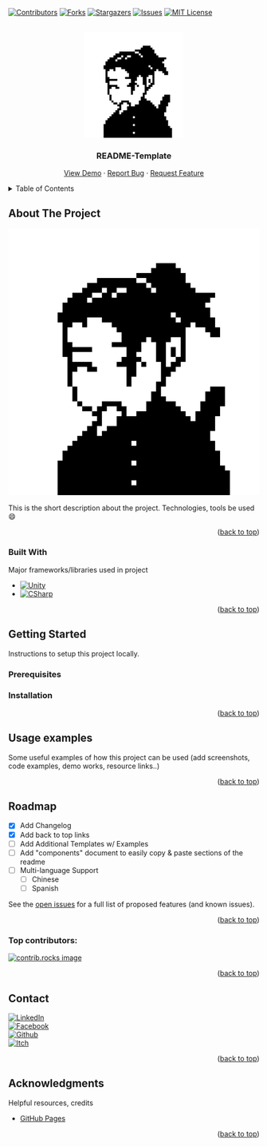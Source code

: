 <a id="readme-top"></a>

[![Contributors][contributors-shield]][contributors-url]
[![Forks][forks-shield]][forks-url]
[![Stargazers][stars-shield]][stars-url]
[![Issues][issues-shield]][issues-url]
[![MIT License][license-shield]][license-url]


<!-- PROJECT LOGO -->
<br />
<div align="center">
  <a href="https://github.com/NamPhuThuy/Unity-Initial">
    <img src="images/avatar.png" alt="Logo" width="200">
  </a>

<h3 align="center">README-Template</h3>

  <p align="center">
    <a href="https://github.com/NamPhuThuy/Unity-Initial">View Demo</a>
    ·
    <a href="https://github.com/NamPhuThuy/Unity-Initial/issues/new?labels=bug&template=bug-report---.md">Report Bug</a>
    ·
    <a href="https://github.com/NamPhuThuy/Unity-Initial/issues/new?labels=enhancement&template=feature-request---.md">Request Feature</a>
  </p>
</div>

<!-- TABLE OF CONTENTS -->
<details>
  <summary>Table of Contents</summary>
  <ol>
    <li>
      <a href="#about-the-project">About The Project</a>
      <ul>
        <li><a href="#built-with">Built With</a></li>
      </ul>
    </li>
    <li>
      <a href="#getting-started">Getting Started</a>
      <ul>
        <li><a href="#prerequisites">Prerequisites</a></li>
        <li><a href="#installation">Installation</a></li>
      </ul>
    </li>
    <li><a href="#usage-examples">Usage examples</a></li>
    <li><a href="#roadmap">Roadmap</a></li>
    <li><a href="#contact">Contact</a></li>
    <li><a href="#acknowledgments">Acknowledgments</a></li>
  </ol>
</details>



<!-- ABOUT THE PROJECT -->
## About The Project

[![Product Name Screen Shot][product-screenshot]](https://example.com)

This is the short description about the project. Technologies, tools be used 
 :smile:

<p align="right">(<a href="#readme-top">back to top</a>)</p>



### Built With
Major frameworks/libraries used in project
* [![Unity][Unity.com]][Unity-url]
* [![CSharp][CSharp.com]][CSharp-url]

<p align="right">(<a href="#readme-top">back to top</a>)</p>

<!-- GETTING STARTED -->
## Getting Started

Instructions to setup this project locally.

### Prerequisites

### Installation

<p align="right">(<a href="#readme-top">back to top</a>)</p>



<!-- USAGE EXAMPLES -->
## Usage examples

Some useful examples of how this project can be used (add screenshots, code examples, demo works, resource links..)

<p align="right">(<a href="#readme-top">back to top</a>)</p>

<!-- ROADMAP -->
## Roadmap

- [x] Add Changelog
- [x] Add back to top links
- [ ] Add Additional Templates w/ Examples
- [ ] Add "components" document to easily copy & paste sections of the readme
- [ ] Multi-language Support
    - [ ] Chinese
    - [ ] Spanish

See the [open issues](https://github.com/NamPhuThuy/Unity-Initial/issues) for a full list of proposed features (and known issues).

<p align="right">(<a href="#readme-top">back to top</a>)</p>

### Top contributors:

<a href="https://github.com/NamPhuThuy/TN006-Unity-Auto-Cat/graphs/contributors">
  <img src="https://contrib.rocks/image?repo=NamPhuThuy/TN006-Unity-Auto-Cat" alt="contrib.rocks image" />
</a>

<p align="right">(<a href="#readme-top">back to top</a>)</p>


<!-- CONTACT -->
## Contact
[![LinkedIn][linkedin-shield]][linkedin-url]  
[![Facebook][facebook-shield]][facebook-url]  
[![Github][github-shield]][github-url]  
[![Itch][itch-shield]][itch-url]

<p align="right">(<a href="#readme-top">back to top</a>)</p>



<!-- ACKNOWLEDGMENTS -->
## Acknowledgments
Helpful resources, credits
* [GitHub Pages](https://github.com/NamPhuThuy)

<p align="right">(<a href="#readme-top">back to top</a>)</p>

<!-- MARKDOWN LINKS & IMAGES -->
<!-- https://www.markdownguide.org/basic-syntax/#reference-style-links -->
[contributors-shield]: https://img.shields.io/github/contributors/NamPhuThuy/Unity-Initial.svg?style=for-the-badge
[contributors-url]: https://github.com/NamPhuThuy/Unity-Initial/graphs/contributors
[forks-shield]: https://img.shields.io/github/forks/NamPhuThuy/Unity-Initial.svg?style=for-the-badge
[forks-url]: https://github.com/NamPhuThuy/Unity-Initial/network/members
[stars-shield]: https://img.shields.io/github/stars/NamPhuThuy/Unity-Initial.svg?style=for-the-badge
[stars-url]: https://github.com/NamPhuThuy/Unity-Initial/stargazers
[issues-shield]: https://img.shields.io/github/issues/NamPhuThuy/Unity-Initial.svg?style=for-the-badge
[issues-url]: https://github.com/NamPhuThuy/Unity-Initial/issues
[license-shield]: https://img.shields.io/github/license/NamPhuThuy/Unity-Initial.svg?style=for-the-badge
[license-url]: https://github.com/NamPhuThuy/Unity-Initial/blob/main/LICENSE

<!-- Contact -->
[linkedin-shield]: https://img.shields.io/badge/-LinkedIn-black.svg?style=for-the-badge&logo=linkedin&colorB=555
[linkedin-url]: https://www.linkedin.com/in/trinh-nam/
[facebook-shield]: https://img.shields.io/badge/-Facebook-blue.svg?style=for-the-badge&logo=facebook&colorB=3842c6
[facebook-url]: https://www.facebook.com/namphuthuy957
[github-shield]: https://img.shields.io/badge/-Github-blue.svg?style=for-the-badge&logo=github&colorB=252525
[github-url]: https://github.com/NamPhuThuy
[itch-shield]: https://img.shields.io/badge/-itch.io-blue.svg?style=for-the-badge&logo=itch.io&colorB=f5f5f5
[itch-url]: https://namphuthuy.itch.io/


<!-- Mock Up -->
[product-screenshot]: images/avatar.png

<!-- Tech Stack -->
[Next.js]: https://img.shields.io/badge/next.js-000000?style=for-the-badge&logo=nextdotjs&logoColor=white
[Next-url]: https://nextjs.org/
[React.js]: https://img.shields.io/badge/React-20232A?style=for-the-badge&logo=react&logoColor=61DAFB
[React-url]: https://reactjs.org/
[JQuery.com]: https://img.shields.io/badge/jQuery-0769AD?style=for-the-badge&logo=jquery&logoColor=white
[JQuery-url]: https://jquery.com 
[Unity.com]: https://img.shields.io/badge/Unity-61DBFB?style=for-the-badge&logo=unity&logoColor=white&labelColor=black&color=black
[Unity-url]: https://unity.com/
[CSharp.com]: https://img.shields.io/badge/C%23-61DBFB?style=for-the-badge&logo=c%23&logoColor=white&labelColor=magenta&color=purple

[CSharp-url]: https://learn.microsoft.com/en-us/dotnet/csharp/


